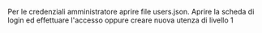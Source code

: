 Per le credenziali amministratore aprire file users.json. Aprire la scheda di login ed effettuare l'accesso oppure creare nuova utenza di livello 1
